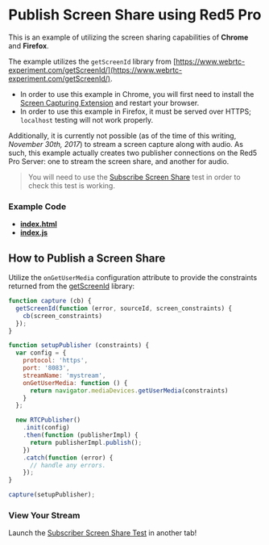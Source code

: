 # Publish Screen Share using Red5 Pro
This is an example of utilizing the screen sharing capabilities of **Chrome** and **Firefox**.

The example utilizes the `getScreenId` library from [https://www.webrtc-experiment.com/getScreenId/](https://www.webrtc-experiment.com/getScreenId/).

* In order to use this example in Chrome, you will first need to install the [Screen Capturing Extension](https://chrome.google.com/webstore/detail/screen-capturing/ajhifddimkapgcifgcodmmfdlknahffk) and restart your browser.
* In order to use this example in Firefox, it must be served over HTTPS; `localhost` testing will not work properly.

Additionally, it is currently not possible (as of the time of this writing, *November 30th, 2017*) to stream a screen capture along with audio. As such, this example actually creates two publisher connections on the Red5 Pro Server: one to stream the screen share, and another for audio.

> You will need to use the [Subscribe Screen Share](../subscribeScreenShare) test in order to check this test is working.

### Example Code
- **[index.html](index.html)**
- **[index.js](index.js)**

## How to Publish a Screen Share

Utilize the `onGetUserMedia` configuration attribute to provide the constraints returned from the [getScreenId](https://www.webrtc-experiment.com/getScreenId/) library:

```js
function capture (cb) {
  getScreenId(function (error, sourceId, screen_constraints) {
    cb(screen_constraints)
  });
}

function setupPublisher (constraints) {
  var config = {
    protocol: 'https',
    port: '8083',
    streamName: 'mystream',
    onGetUserMedia: function () {
      return navigator.mediaDevices.getUserMedia(constraints)
    }
  };

  new RTCPublisher()
    .init(config)
    .then(function (publisherImpl) {
      return publisherImpl.publish();
    })
    .catch(function (error) {
      // handle any errors.
    });
}

capture(setupPublisher);
```

### View Your Stream

Launch the [Subscriber Screen Share Test](../subscribeScreenShare) in another tab!
